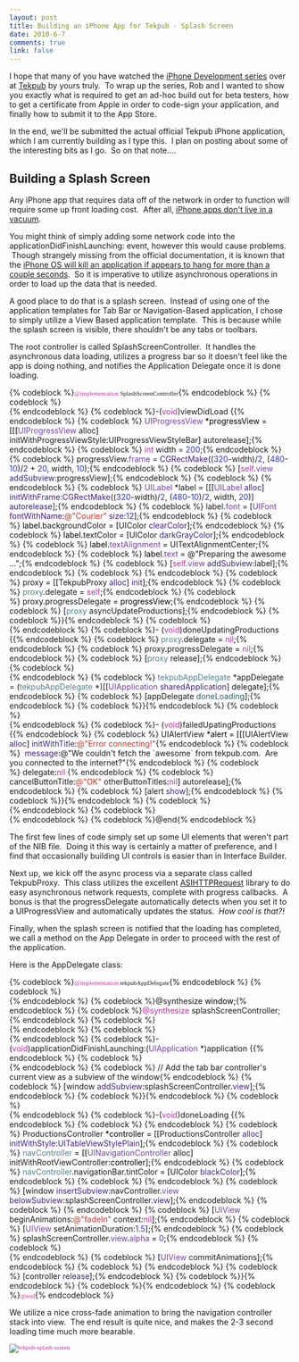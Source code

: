 ```yaml
--- 
layout: post
title: Building an iPhone App for Tekpub - Splash Screen
date: 2010-6-7
comments: true
link: false
---
```

<p>I hope that many of you have watched the <a href="http://tekpub.com/production/iphone">iPhone Development series</a> over at <a href="http://tekpub.com">Tekpub</a> by yours truly.  To wrap up the series, Rob and I wanted to show you exactly what is required to get an ad-hoc build out for beta testers, how to get a certificate from Apple in order to code-sign your application, and finally how to submit it to the App Store.</p>
<p>In the end, we'll be submitted the actual official Tekpub iPhone application, which I am currently building as I type this.  I plan on posting about some of the interesting bits as I go.  So on that note....</p>
<h2>Building a Splash Screen</h2>
<p>Any iPhone app that requires data off of the network in order to function will require some up front loading cost.  After all, <a href="http://flux88.com/blog/iphone-apps-don-t-live-in-a-vacuum/">iPhone apps don't live in a vacuum</a>.</p>
<p>You might think of simply adding some network code into the applicationDidFinishLaunching: event, however this would cause problems.  Though strangely missing from the official documentation, it is known that the <a href="http://stackoverflow.com/questions/169470/does-the-iphone-timeout-if-a-function-takes-too-long-to-execute">iPhone OS will kill an application if appears to hang for more than a couple seconds</a>.  So it is imperative to utilize asynchronous operations in order to load up the data that is needed.</p>
<p>A good place to do that is a splash screen.  Instead of using one of the application templates for Tab Bar or Navigation-Based application, I chose to simply utilize a View Based application template.  This is because while the splash screen is visible, there shouldn't be any tabs or toolbars.</p>
<p>The root controller is called SplashScreenController.  It handles the asynchronous data loading, utilizes a progress bar so it doesn't feel like the app is doing nothing, and notifies the Application Delegate once it is done loading.</p>
{% codeblock %}<span style="font-family: Menlo; font-size: 11px;"><span style="color: #b930a1;">@implementation</span> SplashScreenController</span>{% endcodeblock %}
{% codeblock %}<br />{% endcodeblock %}
{% codeblock %}-(<span style="color: #b930a1;">void</span>)viewDidLoad {{% endcodeblock %}
{% codeblock %}<span style="color: #000000;"><span style="white-space: pre;"> </span></span><span style="color: #7140a7;">UIProgressView</span><span style="color: #000000;"> *progressView = [[[</span><span style="color: #7140a7;">UIProgressView</span><span style="color: #000000;"> </span>alloc<span style="color: #000000;">] </span>initWithProgressViewStyle<span style="color: #000000;">:</span>UIProgressViewStyleBar<span style="color: #000000;">] </span>autorelease<span style="color: #000000;">];</span>{% endcodeblock %}
{% codeblock %}<span style="white-space: pre;"> </span><span style="color: #b930a1;">int</span> width = <span style="color: #3031d5;">200</span>;{% endcodeblock %}
{% codeblock %}<span style="white-space: pre;"> </span>progressView.<span style="color: #7140a7;">frame</span> = <span style="color: #3e217f;">CGRectMake</span>((<span style="color: #3031d5;">320</span>-width)/<span style="color: #3031d5;">2</span>, (<span style="color: #3031d5;">480</span>-<span style="color: #3031d5;">10</span>)/<span style="color: #3031d5;">2</span> + <span style="color: #3031d5;">20</span>, width, <span style="color: #3031d5;">10</span>);{% endcodeblock %}
{% codeblock %}<span style="white-space: pre;"> </span>[<span style="color: #b930a1;">self</span>.<span style="color: #7140a7;">view</span> <span style="color: #3e217f;">addSubview</span>:progressView];{% endcodeblock %}
{% codeblock %}<span style="white-space: pre;"> </span>{% endcodeblock %}
{% codeblock %}<span style="white-space: pre;"> </span><span style="color: #7140a7;">UILabel</span> *label = [[[<span style="color: #7140a7;">UILabel</span> <span style="color: #3e217f;">alloc</span>] <span style="color: #3e217f;">initWithFrame</span>:<span style="color: #3e217f;">CGRectMake</span>((<span style="color: #3031d5;">320</span>-width)/<span style="color: #3031d5;">2</span>, (<span style="color: #3031d5;">480</span>-<span style="color: #3031d5;">10</span>)/<span style="color: #3031d5;">2</span>, width, <span style="color: #3031d5;">20</span>)] <span style="color: #3e217f;">autorelease</span>];{% endcodeblock %}
{% codeblock %}<span style="white-space: pre;"> </span>label.<span style="color: #7140a7;">font</span> = [<span style="color: #7140a7;">UIFont</span> <span style="color: #3e217f;">fontWithName</span>:<span style="color: #ce2f24;">@"Courier"</span> <span style="color: #3e217f;">size</span>:<span style="color: #3031d5;">12</span>];{% endcodeblock %}
{% codeblock %}<span style="color: #000000;"><span style="white-space: pre;"> </span>label.</span>backgroundColor<span style="color: #000000;"> = [</span>UIColor<span style="color: #000000;"> </span><span style="color: #3e217f;">clearColor</span><span style="color: #000000;">];</span>{% endcodeblock %}
{% codeblock %}<span style="color: #000000;"><span style="white-space: pre;"> </span>label.</span>textColor<span style="color: #000000;"> = [</span>UIColor<span style="color: #000000;"> </span><span style="color: #3e217f;">darkGrayColor</span><span style="color: #000000;">];</span>{% endcodeblock %}
{% codeblock %}<span style="color: #000000;"><span style="white-space: pre;"> </span>label.</span><span style="color: #7140a7;">textAlignment</span><span style="color: #000000;"> = </span>UITextAlignmentCenter<span style="color: #000000;">;</span>{% endcodeblock %}
{% codeblock %}<span style="color: #000000;"><span style="white-space: pre;"> </span>label.</span><span style="color: #7140a7;">text</span><span style="color: #000000;"> = </span>@"Preparing the awesome ..."<span style="color: #000000;">;</span>{% endcodeblock %}
{% codeblock %}<span style="white-space: pre;"> </span>[<span style="color: #b930a1;">self</span>.<span style="color: #7140a7;">view</span> <span style="color: #3e217f;">addSubview</span>:label];{% endcodeblock %}
{% codeblock %}<span style="white-space: pre;"> </span>{% endcodeblock %}
{% codeblock %}<span style="color: #000000;"><span style="white-space: pre;"> </span></span>proxy<span style="color: #000000;"> = [[</span>TekpubProxy<span style="color: #000000;"> </span><span style="color: #3e217f;">alloc</span><span style="color: #000000;">] </span><span style="color: #3e217f;">init</span><span style="color: #000000;">];</span>{% endcodeblock %}
{% codeblock %}<span style="color: #000000;"><span style="white-space: pre;"> </span></span><span style="color: #518187;">proxy</span><span style="color: #000000;">.</span>delegate<span style="color: #000000;"> = </span><span style="color: #b930a1;">self</span><span style="color: #000000;">;</span>{% endcodeblock %}
{% codeblock %}<span style="color: #000000;"><span style="white-space: pre;"> </span></span>proxy<span style="color: #000000;">.</span>progressDelegate<span style="color: #000000;"> = progressView;</span>{% endcodeblock %}
{% codeblock %}<span style="color: #000000;"><span style="white-space: pre;"> </span>[</span><span style="color: #518187;">proxy</span><span style="color: #000000;"> </span>asyncUpdateProductions<span style="color: #000000;">];</span>{% endcodeblock %}
{% codeblock %}}{% endcodeblock %}
{% codeblock %}<br />{% endcodeblock %}
{% codeblock %}- (<span style="color: #b930a1;">void</span>)doneUpdatingProductions {{% endcodeblock %}
{% codeblock %}<span style="color: #000000;"><span style="white-space: pre;"> </span></span><span style="color: #518187;">proxy</span><span style="color: #000000;">.</span>delegate<span style="color: #000000;"> = </span><span style="color: #b930a1;">nil</span><span style="color: #000000;">;</span>{% endcodeblock %}
{% codeblock %}<span style="color: #000000;"><span style="white-space: pre;"> </span></span>proxy<span style="color: #000000;">.</span>progressDelegate<span style="color: #000000;"> = </span><span style="color: #b930a1;">nil</span><span style="color: #000000;">;</span>{% endcodeblock %}
{% codeblock %}<span style="color: #000000;"><span style="white-space: pre;"> </span>[</span><span style="color: #518187;">proxy</span><span style="color: #000000;"> </span>release<span style="color: #000000;">];</span>{% endcodeblock %}
{% codeblock %}<br />{% endcodeblock %}
{% codeblock %}<span style="white-space: pre;"> </span><span style="color: #518187;">tekpubAppDelegate</span> *appDelegate = (<span style="color: #518187;">tekpubAppDelegate</span> *)[[<span style="color: #7140a7;">UIApplication</span> <span style="color: #3e217f;">sharedApplication</span>] delegate];{% endcodeblock %}
{% codeblock %}<span style="white-space: pre;"> </span>[appDelegate <span style="color: #33595d;">doneLoading</span>];{% endcodeblock %}
{% codeblock %}}{% endcodeblock %}
{% codeblock %}<br />{% endcodeblock %}
{% codeblock %}- (<span style="color: #b930a1;">void</span>)failedUpatingProductions {{% endcodeblock %}
{% codeblock %}<span style="color: #000000;"><span style="white-space: pre;"> </span></span>UIAlertView<span style="color: #000000;"> *alert = [[[</span>UIAlertView<span style="color: #000000;"> </span><span style="color: #3e217f;">alloc</span><span style="color: #000000;">] </span><span style="color: #3e217f;">initWithTitle</span><span style="color: #000000;">:</span><span style="color: #ce2f24;">@"Error connecting!"</span>{% endcodeblock %}
{% codeblock %}<span style="color: #000000;"><span style="white-space: pre;"> </span> </span><span style="color: #3e217f;">message</span><span style="color: #000000;">:</span>@"We couldn't fetch the `awesome` from tekpub.com.  Are you connected to the internet?"{% endcodeblock %}
{% codeblock %}<span style="color: #000000;"><span style="white-space: pre;"> </span></span>delegate<span style="color: #000000;">:</span><span style="color: #b930a1;">nil</span><span style="color: #000000;"> </span>{% endcodeblock %}
{% codeblock %}<span style="color: #000000;"> </span>cancelButtonTitle<span style="color: #000000;">:</span><span style="color: #ce2f24;">@"OK"</span><span style="color: #000000;"> </span>otherButtonTitles<span style="color: #000000;">:</span><span style="color: #b930a1;">nil</span><span style="color: #000000;">] </span>autorelease<span style="color: #000000;">];</span>{% endcodeblock %}
{% codeblock %}<span style="white-space: pre;"> </span>[alert <span style="color: #3e217f;">show</span>];{% endcodeblock %}
{% codeblock %}}{% endcodeblock %}
{% codeblock %}<br />{% endcodeblock %}
{% codeblock %}<br />{% endcodeblock %}
{% codeblock %}@end{% endcodeblock %}
<p>The first few lines of code simply set up some UI elements that weren't part of the NIB file.  Doing it this way is certainly a matter of preference, and I find that occasionally building UI controls is easier than in Interface Builder.</p>
<p>Next up, we kick off the async process via a separate class called TekpubProxy.  This class utilizes the excellent <a href="http://allseeing-i.com/ASIHTTPRequest/">ASIHTTPRequest</a> library to do easy asynchronous network requests, complete with progress callbacks.  A bonus is that the progressDelegate automatically detects when you set it to a UIProgressView and automatically updates the status.  <em>How cool is that?! </em></p>
<p>Finally, when the splash screen is notified that the loading has completed, we call a method on the App Delegate in order to proceed with the rest of the application.</p>
<p>Here is the AppDelegate class:</p>
{% codeblock %}<span style="font-family: Menlo; font-size: 11px;"><span style="color: #b930a1;">@implementation</span> tekpubAppDelegate</span>{% endcodeblock %}
{% codeblock %}<br />{% endcodeblock %}
{% codeblock %}@synthesize<span style="color: #000000;"> window;</span>{% endcodeblock %}
{% codeblock %}<span style="color: #b930a1;">@synthesize</span> splashScreenController;{% endcodeblock %}
{% codeblock %}<br />{% endcodeblock %}
{% codeblock %}<br />{% endcodeblock %}
{% codeblock %}- (<span style="color: #b930a1;">void</span>)applicationDidFinishLaunching:(<span style="color: #7140a7;">UIApplication</span> *)application {{% endcodeblock %}
{% codeblock %}<br />{% endcodeblock %}
{% codeblock %}<span style="color: #000000;"> </span>// Add the tab bar controller's current view as a subview of the window{% endcodeblock %}
{% codeblock %}<span style="color: #000000;"> [</span>window<span style="color: #000000;"> </span><span style="color: #3e217f;">addSubview</span><span style="color: #000000;">:</span>splashScreenController<span style="color: #000000;">.</span><span style="color: #3e217f;">view</span><span style="color: #000000;">];</span>{% endcodeblock %}
{% codeblock %}}{% endcodeblock %}
{% codeblock %}<br />{% endcodeblock %}
{% codeblock %}-(<span style="color: #b930a1;">void</span>)doneLoading {{% endcodeblock %}
{% codeblock %}<span style="white-space: pre;"> </span>{% endcodeblock %}
{% codeblock %}<span style="color: #000000;"><span style="white-space: pre;"> </span></span>ProductionsController<span style="color: #000000;"> *controller = [[</span>ProductionsController<span style="color: #000000;"> </span><span style="color: #3e217f;">alloc</span><span style="color: #000000;">] </span><span style="color: #3e217f;">initWithStyle</span><span style="color: #000000;">:</span><span style="color: #3e217f;">UITableViewStylePlain</span><span style="color: #000000;">];</span>{% endcodeblock %}
{% codeblock %}<span style="color: #000000;"><span style="white-space: pre;"> </span></span><span style="color: #518187;">navController</span><span style="color: #000000;"> = [[</span><span style="color: #7140a7;">UINavigationController</span><span style="color: #000000;"> </span>alloc<span style="color: #000000;">] </span>initWithRootViewController<span style="color: #000000;">:controller];</span>{% endcodeblock %}
{% codeblock %}<span style="color: #000000;"><span style="white-space: pre;"> </span></span><span style="color: #518187;">navController</span><span style="color: #000000;">.</span>navigationBar<span style="color: #000000;">.</span>tintColor<span style="color: #000000;"> = [</span>UIColor<span style="color: #000000;"> </span><span style="color: #3e217f;">blackColor</span><span style="color: #000000;">];</span>{% endcodeblock %}
{% codeblock %}<span style="white-space: pre;"> </span>{% endcodeblock %}
{% codeblock %}<span style="color: #000000;"><span style="white-space: pre;"> </span>[</span>window<span style="color: #000000;"> </span><span style="color: #3e217f;">insertSubview</span><span style="color: #000000;">:</span>navController<span style="color: #000000;">.</span><span style="color: #7140a7;">view</span><span style="color: #000000;"> </span><span style="color: #3e217f;">belowSubview</span><span style="color: #000000;">:</span>splashScreenController<span style="color: #000000;">.</span><span style="color: #3e217f;">view</span><span style="color: #000000;">];</span>{% endcodeblock %}
{% codeblock %}<span style="white-space: pre;"> </span>{% endcodeblock %}
{% codeblock %}<span style="color: #000000;"><span style="white-space: pre;"> </span>[</span><span style="color: #7140a7;">UIView</span><span style="color: #000000;"> </span>beginAnimations<span style="color: #000000;">:</span><span style="color: #ce2f24;">@"fadeIn"</span><span style="color: #000000;"> </span>context<span style="color: #000000;">:</span><span style="color: #b930a1;">nil</span><span style="color: #000000;">];</span>{% endcodeblock %}
{% codeblock %}<span style="color: #000000;"><span style="white-space: pre;"> </span>[</span><span style="color: #7140a7;">UIView</span><span style="color: #000000;"> </span>setAnimationDuration<span style="color: #000000;">:</span><span style="color: #3031d5;">1.5</span><span style="color: #000000;">];</span>{% endcodeblock %}
{% codeblock %}<span style="color: #000000;"><span style="white-space: pre;"> </span></span>splashScreenController<span style="color: #000000;">.</span><span style="color: #7140a7;">view</span><span style="color: #000000;">.</span><span style="color: #7140a7;">alpha</span><span style="color: #000000;"> = </span><span style="color: #3031d5;">0</span><span style="color: #000000;">;</span>{% endcodeblock %}
{% codeblock %}<br />{% endcodeblock %}
{% codeblock %}<span style="color: #000000;"><span style="white-space: pre;"> </span>[</span><span style="color: #7140a7;">UIView</span><span style="color: #000000;"> </span>commitAnimations<span style="color: #000000;">];</span>{% endcodeblock %}
{% codeblock %}<span style="white-space: pre;"> </span>{% endcodeblock %}
{% codeblock %}<span style="white-space: pre;"> </span>[controller <span style="color: #3e217f;">release</span>];{% endcodeblock %}
{% codeblock %}}{% endcodeblock %}
{% codeblock %}<span style="font-family: Menlo; font-size: small;"><span style="font-size: 11px;">﻿</span></span>{% endcodeblock %}
{% codeblock %}<span style="font-family: Menlo; font-size: small;"><span style="font-size: 11px;"><span style="color: #b930a1;">@end</span></span></span>{% endcodeblock %}
<p>We utilize a nice cross-fade animation to bring the navigation controller stack into view.  The end result is quite nice, and makes the 2-3 second loading time much more bearable.</p>
<p><span style="color: #b930a1; font-family: Menlo; font-size: small;"><span style="font-size: 11px;"> <img src="https://flux88.s3.amazonaws.com/images/tekpub-splash.png" alt="tekpub-splash-screen" /></span></span></p>

